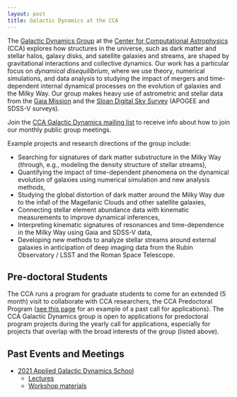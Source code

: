 ```yaml
---
layout: post
title: Galactic Dynamics at the CCA
---
```



The <a
href="https://www.simonsfoundation.org/flatiron/center-for-computational-astrophysics/dynamics/">Galactic
Dynamics Group</a> at the <a
href="https://www.simonsfoundation.org/flatiron/center-for-computational-astrophysics">Center
for Computational Astrophysics</a> (CCA) explores how structures in the universe, such
as dark matter and stellar halos, galaxy disks, and satellite galaxies and streams, are
shaped by gravitational interactions and collective dynamics.
Our work has a particular focus on <i>dynamical disequilibrium</i>, where we use theory,
numerical simulations, and data analysis to studying the impact of mergers and
time-dependent internal dynamical processes on the evolution of galaxies and the Milky
Way.
Our group makes heavy use of astrometric and stellar data from the <a href="https://sci.esa.int/web/gaia">Gaia Mission</a> and the
<a href="https://www.sdss.org/">Sloan Digital Sky Survey</a> (APOGEE and SDSS-V surveys).

Join the <a href="https://groups.google.com/u/1/g/ccadynamics">CCA Galactic Dynamics
mailing list</a> to receive info about how to join our monthly public group meetings.

Example projects and research directions of the group include:

- Searching for signatures of dark matter substructure in the Milky Way (through, e.g., modeling the density structure of stellar streams),
- Quantifying the impact of time-dependent phenomena on the dynamical evolution of galaxies using numerical simulation and new analysis methods,
- Studying the global distortion of dark matter around the Milky Way due to the infall of the Magellanic Clouds and other satellite galaxies,
- Connecting stellar element abundance data with kinematic measurements to improve dynamical inferences,
- Interpreting kinematic signatures of resonances and time-dependence in the Milky Way using Gaia and SDSS-V data,
- Developing new methods to analyze stellar streams around external galaxies in anticipation of deep imaging data from the Rubin Observatory / LSST and the Roman Space Telescope.


## Pre-doctoral Students

The CCA runs a program for graduate students to come for an extended (5 month) visit to collaborate with CCA researchers, the CCA Predoctoral Program (<a href="https://www.simonsfoundation.org/grant/flatiron-institute-center-for-computational-astrophysics-pre-doctoral-program-2021-689/">see this page</a> for an example of a past call for applications).
The CCA Galactic Dynamics group is open to applications for predoctoral program projects during the yearly call for applications, especially for projects that overlap with the broad interests of the group (listed above).


## Past Events and Meetings

- <a href="/SummerSchoolWebsite">2021 Applied Galactic Dynamics School</a>
    - <a href="https://galacticdynamics.nyc/SummerSchoolHandbook/lectures.html">Lectures</a>
    - <a href="https://github.com/CCADynamicsGroup/SummerSchoolWorkshops">Workshop materials</a>
    <!-- - <a href="https://www.youtube.com/watch?v=h5Ernnhf6Gw&list=PLi9ucwAr3cbHCeUmJ9zOifCffaJJ8WEwy">Final presentations</a> -->

